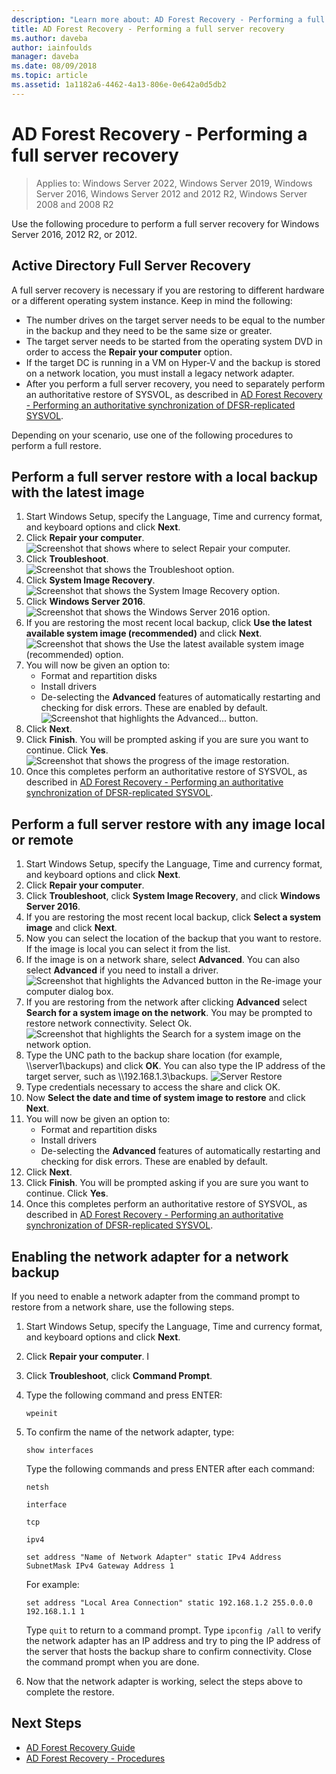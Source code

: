 ```yaml
---
description: "Learn more about: AD Forest Recovery - Performing a full server recovery"
title: AD Forest Recovery - Performing a full server recovery
ms.author: daveba
author: iainfoulds
manager: daveba
ms.date: 08/09/2018
ms.topic: article
ms.assetid: 1a1182a6-4462-4a13-806e-0e642a0d5db2
---
```

# AD Forest Recovery - Performing a full server recovery

>Applies to: Windows Server 2022, Windows Server 2019, Windows Server 2016, Windows Server 2012 and 2012 R2, Windows Server 2008 and 2008 R2

Use the following procedure to perform a full server recovery for Windows Server 2016, 2012 R2, or 2012.

## Active Directory Full Server Recovery

A full server recovery is necessary if you are restoring to different hardware or a different operating system instance. Keep in mind the following:

- The number drives on the target server needs to be equal to the number in the backup and they need to be the same size or greater.
- The target server needs to be started from the operating system DVD in order to access the **Repair your computer** option.
- If the target DC is running in a VM on Hyper-V and the backup is stored on a network location, you must install a legacy network adapter.
- After you perform a full server recovery, you need to separately perform an authoritative restore of SYSVOL, as described in [AD Forest Recovery - Performing an authoritative synchronization of DFSR-replicated SYSVOL](AD-Forest-Recovery-Authoritative-Recovery-SYSVOL.md).

Depending on your scenario, use one of the following procedures to perform a full restore.

## Perform a full server restore with a local backup with the latest image

1. Start Windows Setup, specify the Language, Time and currency format, and keyboard options and click **Next**.
2. Click **Repair your computer**.
   ![Screenshot that shows where to select Repair your computer.](media/AD-Forest-Recovery-Perform-a-Full-Recovery/restore1.png)
3. Click **Troubleshoot**.</br>
   ![Screenshot that shows the Troubleshoot option.](media/AD-Forest-Recovery-Perform-a-Full-Recovery/restore2.png)
4. Click **System Image Recovery**.</br>
   ![Screenshot that shows the System Image Recovery option.](media/AD-Forest-Recovery-Perform-a-Full-Recovery/restore3.png)
5. Click **Windows Server 2016**.
   ![Screenshot that shows the Windows Server 2016 option.](media/AD-Forest-Recovery-Perform-a-Full-Recovery/restore4.png)
6. If you are restoring the most recent local backup, click **Use the latest available system image (recommended)** and click **Next**.
   ![Screenshot that shows the Use the latest available system image (recommended) option.](media/AD-Forest-Recovery-Perform-a-Full-Recovery/restore5.png)
7. You will now be given an option to:
   -  Format and repartition disks
   -  Install drivers
   -  De-selecting the **Advanced** features of automatically restarting and checking for disk errors. These are enabled by default.
   ![Screenshot that highlights the Advanced... button.](media/AD-Forest-Recovery-Perform-a-Full-Recovery/restore6.png)
8. Click **Next**.
9. Click **Finish**. You will be prompted asking if you are sure you want to continue. Click **Yes**.
   ![Screenshot that shows the progress of the image restoration.](media/AD-Forest-Recovery-Perform-a-Full-Recovery/restore11.png)
10. Once this completes perform an authoritative restore of SYSVOL, as described in [AD Forest Recovery - Performing an authoritative synchronization of DFSR-replicated SYSVOL](AD-Forest-Recovery-Authoritative-Recovery-SYSVOL.md).

## Perform a full server restore with any image local or remote

1. Start Windows Setup, specify the Language, Time and currency format, and keyboard options and click **Next**.
2. Click **Repair your computer**.</br>
3. Click **Troubleshoot**, click **System Image Recovery**, and click **Windows Server 2016**.
4. If you are restoring the most recent local backup, click **Select a system image** and click **Next**.
5. Now you can select the location of the backup that you want to restore. If the image is local you can select it from the list.
6. If the image is on a network share, select **Advanced**. You can also select **Advanced** if you need to install a driver.
   ![Screenshot that highlights the Advanced button in the Re-image your computer dialog box.](media/AD-Forest-Recovery-Perform-a-Full-Recovery/restore7.png)
7. If you are restoring from the network after clicking **Advanced** select **Search for a system image on the network**. You may be prompted to restore network connectivity. Select Ok. </br>
   ![Screenshot that highlights the Search for a system image on the network option.](media/AD-Forest-Recovery-Perform-a-Full-Recovery/restore8.png)
8. Type the UNC path to the backup share location (for example, \\\server1\backups) and click **OK**. You can also type the IP address of the target server, such as \\\192.168.1.3\backups.
   ![Server Restore](media/AD-Forest-Recovery-Perform-a-Full-Recovery/restore9.png)
9. Type credentials necessary to access the share and click OK.
10. Now **Select the date and time of system image to restore** and click **Next**.
11. You will now be given an option to:
    - Format and repartition disks
    - Install drivers
    - De-selecting the **Advanced** features of automatically restarting and checking for disk errors. These are enabled by default.
12. Click **Next**.
13. Click **Finish**. You will be prompted asking if you are sure you want to continue. Click **Yes**.
14. Once this completes perform an authoritative restore of SYSVOL, as described in [AD Forest Recovery - Performing an authoritative synchronization of DFSR-replicated SYSVOL](AD-Forest-Recovery-Authoritative-Recovery-SYSVOL.md).

## Enabling the network adapter for a network backup

If you need to enable a network adapter from the command prompt to restore from a network share, use the following steps.

1. Start Windows Setup, specify the Language, Time and currency format, and keyboard options and click **Next**.
2. Click **Repair your computer**. I
3. Click **Troubleshoot**, click **Command Prompt**.
4. Type the following command and press ENTER:

   ```
   wpeinit
   ```

5. To confirm the name of the network adapter, type:

   ```
   show interfaces
   ```

   Type the following commands and press ENTER after each command:

   ```
   netsh
   ```

   ```
   interface
   ```

   ```
   tcp
   ```

   ```
   ipv4
   ```

   ```
   set address "Name of Network Adapter" static IPv4 Address SubnetMask IPv4 Gateway Address 1
   ```

   For example:

   ```
   set address "Local Area Connection" static 192.168.1.2 255.0.0.0 192.168.1.1 1
   ```

   Type `quit` to return to a command prompt. Type `ipconfig /all` to verify the network adapter has an IP address and try to ping the IP address of the server that hosts the backup share to confirm connectivity. Close the command prompt when you are done.

6. Now that the network adapter is working, select the steps above to complete the restore.

## Next Steps

- [AD Forest Recovery Guide](AD-Forest-Recovery-Guide.md)
- [AD Forest Recovery - Procedures](AD-Forest-Recovery-Procedures.md)
